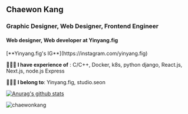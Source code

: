 <h2 align="left">Chaewon Kang</h2>
<h3 align="left">Graphic Designer, Web Designer, Frontend Engineer</h3>

<h4 align="left">Web designer, Web developer at Yinyang.fig</h4>
[**Yinyang.fig's IG**](https://instagram.com/yinyang.fig)

**🙋🏻‍♀️ I have experience of** : C/C++, Docker, k8s, python django, React.js, Next.js, node.js Express

**👩🏻‍💻 I belong to**: Yinyang.fig, studio.seon

[![Anurag's github stats](https://github-readme-stats.vercel.app/api?username=chaewonkang&show_icons=true&theme=vue)](https://github.com/anuraghazra/github-readme-stats)

<p><img align="center" src="https://github-readme-stats.vercel.app/api/top-langs?username=chaewonkang&show_icons=true&locale=en&layout=compact" alt="chaewonkang" /></p>

